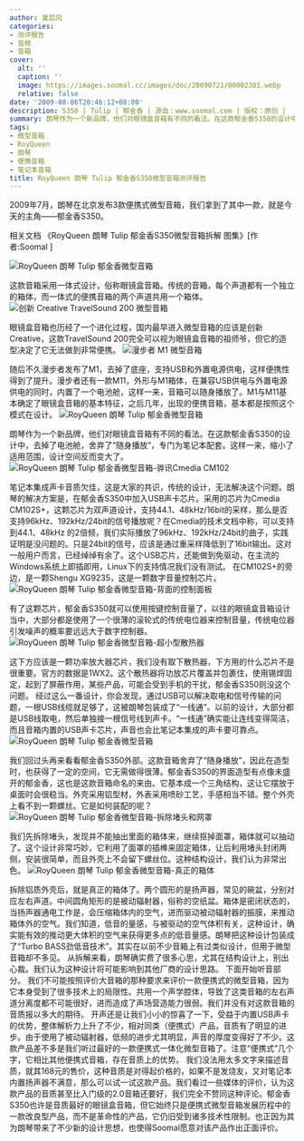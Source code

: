 ```yaml
---
author: 夏昆冈
categories:
- 测评报告
- 音频
- 音箱
cover:
  alt: ''
  caption: ''
  image: https://images.soomal.cc/images/doc/20090721/00002381.webp
  relative: false
date: '2009-08-06T20:46:12+08:00'
description: S350 | Tulip | 郁金香 | 源自：www.soomal.com | 版权：原创 |  平均/总评分：09.30/93
summary: 朗琴作为一个新品牌，他们对眼镜盒音箱有不同的看法。在这款郁金香S350的设计中，去掉了电池舱，舍弃了“随身播放”，专门为笔记本配套。这样一来，缩小了适用范围，设计空间反而变大了。从拆解来看，朗琴确实费了很多心思，尤其在结构设计上，别出心裁。我们认为这种设计将可能影响到其他厂商的设计思路。
tags:
- 微型音箱
- RoyQueen
- 朗琴
- 便携音箱
- 笔记本音箱
title: RoyQueen 朗琴 Tulip 郁金香S350微型音箱测评报告
---
```


2009年7月，朗琴在北京发布3款便携式微型音箱，我们拿到了其中一款，就是今天的主角――郁金香S350。



相关文档
《RoyQueen 朗琴 Tulip 郁金香S350微型音箱拆解 图集》[作者:Soomal ]

![RoyQueen 朗琴 Tulip 郁金香微型音箱](https://images.soomal.cc/images/doc/20090721/00002381.webp)




这款音箱采用一体式设计，俗称眼镜盒音箱。传统的音箱，每个声道都有一个独立的箱体，而一体式的便携音箱的两个声道共用一个箱体。
![创新 Creative TravelSound 200 微型音箱](https://images.soomal.cc/images/doc/20090703/00002217.webp)




眼镜盒音箱也历经了一个进化过程，国内最早进入微型音箱的应该是创新Creative，这款TravelSound 200完全可以视为眼镜盒音箱的祖师爷，但它的造型决定了它无法做到非常便携。
![漫步者 M1 微型音箱](https://images.soomal.cc/images/doc/20090704/00002218.webp)




随后不久漫步者发布了M1，去掉了底座，支持USB和外置电源供电，这样便携性得到了提升。漫步者还有一款M11，外形与M1箱体，在兼容USB供电与外置电源供电的同时，内置了一个电池舱，这样一来，音箱可以随身播放了。M1与M11基本确定了眼镜盒音箱的基本特征，之后几年，出现的便携音箱，基本都是按照这个模式在设计。
![RoyQueen 朗琴 Tulip 郁金香微型音箱](https://images.soomal.cc/images/doc/20090721/00002383.webp)




朗琴作为一个新品牌，他们对眼镜盒音箱有不同的看法。在这款郁金香S350的设计中，去掉了电池舱，舍弃了“随身播放”，专门为笔记本配套。这样一来，缩小了适用范围，设计空间反而变大了。
![RoyQueen 朗琴 Tulip 郁金香微型音箱-骅讯Cmedia CM102](https://images.soomal.cc/images/doc/20090721/00002391.webp)




笔记本集成声卡音质欠佳，这是大家的共识，传统的设计，无法解决这个问题。朗琴的解决方案是，在郁金香S350中加入USB声卡芯片。采用的芯片为Cmedia CM102S+，这颗芯片为双声道设计，支持44.1、48kHz/16bit的采样，那么是否支持96kHz、192kHz/24bit的信号播放呢？在Cmedia的技术文档中称，可以支持到44.1、48kHz 的2倍频，我们实际播放了96kHz、192kHz/24bit的曲子，实践证明是没问题的。只是24bit的信号，应该是通过重采样降低到了16bit输出。这对一般用户而言，已经绰绰有余了。这个USB芯片，还能做到免驱动，在主流的Windows系统上即插即用，Linux下的支持情况我们没有测试。
在CM102S+的旁边，是一颗Shengu XG9235，这是一颗数字音量控制芯片。
![RoyQueen 朗琴 Tulip 郁金香微型音箱-背面的控制面板](https://images.soomal.cc/images/doc/20090721/00002384.webp)




有了这颗芯片，郁金香S350就可以使用按键控制音量了，以往的眼镜盒音箱设计当中，大部分都是使用了一个很薄的滚轮式的传统电位器来控制音量，传统电位器引发噪声的概率要远远大于数字控制器。
![RoyQueen 朗琴 Tulip 郁金香微型音箱-超小型散热器](https://images.soomal.cc/images/doc/20090721/00002392.webp)




这下方应该是一颗功率放大器芯片，我们没有取下散热器，下方用的什么芯片不是很重要。官方的数据是1WX2。这个散热器将功放芯片覆盖并包裹住，使用锡焊固定，起到了屏蔽作用，某些产品，可能会受到手机的干扰，郁金香S350则没这个问题。
经过这么一番设计，你会发现，通过USB可以解决取电和信号传输的问题，一根USB线缆就足够了，这被朗琴包装成了“一线通”。以前的设计，大部分都是USB线取电，然后单独接一根信号线到声卡。“一线通”确实能让连线变得简洁，而且音箱内置的USB声卡芯片，声音也会比笔记本集成的声卡要可靠点。
![RoyQueen 朗琴 Tulip 郁金香微型音箱](https://images.soomal.cc/images/doc/20090721/00002380.webp)




我们回过头再来看看郁金香S350外部。这款音箱舍弃了“随身播放”，因此在造型时，也获得了一定的空间，它无需做得很薄。郁金香S350的界面造型有点像未盛开的郁金香，这也是这款音箱命名的来由。它基本成一个三角结构，这让它摆放于桌面时会很稳当。外壳采用铝型材，外表采用喷砂工艺，手感相当不错。整个外壳上看不到一颗螺丝。它是如何装配的呢？
![RoyQueen 朗琴 Tulip 郁金香微型音箱-拆除堵头和网罩](https://images.soomal.cc/images/doc/20090721/00002387.webp)




我们先拆除堵头，发现并不能抽出里面的箱体来，继续抠掉面罩，箱体就可以抽动了。这个设计非常巧妙，它利用了面罩的插榫来固定箱体，让后利用堵头封闭两侧，安装很简单，而且外壳上不会留下螺丝位。这种结构设计，我们认为非常出色。
![RoyQueen 朗琴 Tulip 郁金香微型音箱-真正的箱体](https://images.soomal.cc/images/doc/20090721/00002389.webp)




拆除铝质外壳后，就是真正的箱体了。两个圆形的是扬声器，常见的碗盆，分别对应左右声道。中间圆角矩形的是被动辐射器，俗称的空纸盆。箱体是密闭状态的，当扬声器通电工作是，会压缩箱体内的空气，进而驱动被动辐射器的振膜，来推动箱体外的空气。我们知道，低音的量感，与被驱动的空气体积有关，这种设计，确实能有效的推动更大体积的空气来获得更多点的低音量感。朗琴把这种设计包装成了“Turbo BASS劲低音技术”。其实在以前不少音箱上有过类似设计，但用于微型音箱却不多见。
从拆解来看，朗琴确实费了很多心思，尤其在结构设计上，别出心裁。我们认为这种设计将可能影响到其他厂商的设计思路。
下面开始听音部分。
我们不可能按照评价大音箱的那种要求来评价一款便携式的微型音箱，因为它本身受到了很多技术上的局限性。共用一个声学腔体，导致了这类音箱的左右声道分离度都不可能很好，进而造成了声场营造能力很弱。我们并没有对这款音箱的音质报以多大的期待。
开声还是让我们小小的惊喜了一下，受益于内置USB声卡的优势，整体解析力上升了不少，相对同类（便携式）产品，音质有了明显的进步。由于使用了被动辐射器，低频的进步尤其明显，声音的厚度变得好了不少。这款产品差不多是我们听过最好的一款便携式一体化微型音箱了。注意“便携式”几个字，它相比其他便携式音箱，存在音质上的优势。
我们没法用太多文字来描述音质，就其168元的售价，这种音质是对得起价格的，如果不是发烧友，又对笔记本内置扬声器不满意，那么可以试一试这款产品。我们看过一些媒体的评价，认为这款产品的音质甚至比入门级的2.0音箱还要好，我们完全不赞同这种评论。郁金香S350也许是音质最好的眼镜盒音箱，但它始终只是便携式微型音箱发展历程中的一款改良型产品，而不是革命性的产品，它仍旧受到诸多技术性限制。也正因为其为朗琴带来了不少新的设计思想，也使得Soomal愿意对该产品作出正面评价。